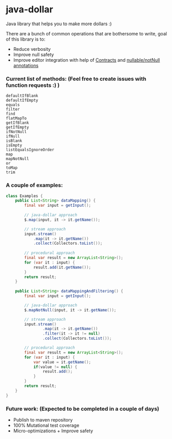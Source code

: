 # java-dollar
Java library that helps you to make more dollars :)

There are a bunch of common operations that are bothersome to write, goal of this library is to:
- Reduce verbosity
- Improve null safety
- Improve editor integration with help of [Contracts](https://www.jetbrains.com/help/idea/contract-annotations.html) and [nullable/notNull annotations](https://www.jetbrains.com/help/idea/nullable-and-notnull-annotations.html)

### Current list of methods: (Feel free to create issues with function requests :) )
```
defaultIfBlank
defaultIfEmpty
equals
filter
find
flatMapTo
getIfBlank
getIfEmpty
ifNotNull
ifNull
isBlank
isEmpty
listEqualsIgnoreOrder
map
mapNotNull
or
toMap
trim
```

### A couple of examples:
```java
class Examples {
    public List<String> dataMapping() {
        final var input = getInput();
        
        // java-dollar approach
        $.map(input, it -> it.getName());

        // stream approach
        input.stream()
            .map(it -> it.getName())
            .collect(Collectors.toList());
        
        // procedural approach
        final var result = new ArrayList<String>();
        for (var it : input) {
            result.add(it.getName());
        }
        return result;
    }
    
    public List<String> dataMappingAndFiltering() {
        final var input = getInput();

        // java-dollar approach
        $.mapNotNull(input, it -> it.getName());

        // stream approach
        input.stream()
                .map(it -> it.getName())
                .filter(it -> it != null)
                .collect(Collectors.toList());

        // procedural approach
        final var result = new ArrayList<String>();
        for (var it : input) {
            var value = it.getName();
            if(value != null) {
                result.add();
            }
        }
        return result;
    }
}
```

### Future work: (Expected to be completed in a couple of days)
- Publish to maven repository
- 100% Mutational test coverage 
- Micro-optimizations + Improve safety
